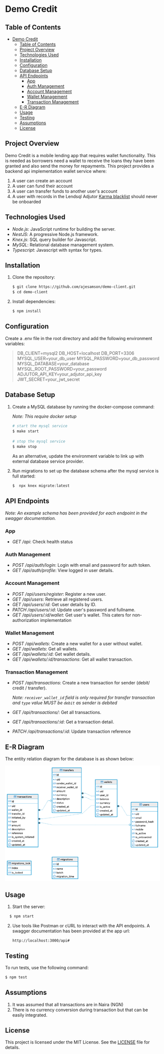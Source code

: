 # Demo Credit

## Table of Contents
- [Demo Credit](#demo-credit)
  - [Table of Contents](#table-of-contents)
  - [Project Overview](#project-overview)
  - [Technologies Used](#technologies-used)
  - [Installation](#installation)
  - [Configuration](#configuration)
  - [Database Setup](#database-setup)
  - [API Endpoints](#api-endpoints)
    - [App](#app)
    - [Auth Management](#auth-management)
    - [Account Management](#account-management)
    - [Wallet Management](#wallet-management)
    - [Transaction Management](#transaction-management)
  - [E-R Diagram](#e-r-diagram)
  - [Usage](#usage)
  - [Testing](#testing)
  - [Assumptions](#assumptions)
  - [License](#license)

## Project Overview
Demo Credit is a mobile lending app that requires wallet functionality. This is needed as borrowers need a wallet to receive the loans they have been granted and also send the money for repayments. This project provides a backend api implementation wallet service where:

1. A user can create an account
2. A user can fund their account
3. A user can transfer funds to another user's account
4. A user with records in the Lendsql Adjutor [Karma blacklist](https://api.adjutor.io/) should never be onboarded

## Technologies Used
- *Node.js*: JavaScript runtime for building the server.
- *NestJS*: A progressive Node.js framework.
- *Knex.js*: SQL query builder for Javascript.
- *MySQL*: Relational database management system.
- *Typescript*: Javascript with syntax for types.


## Installation
1. Clone the repository:
   ```bash
   $ git clone https://github.com/ajesamson/demo-client.git
   $ cd demo-client
   ```
   

2. Install dependencies:
    ```bash
    $ npm install
    ```
   

## Configuration
Create a .env file in the root directory and add the following environment variables:

> DB_CLIENT=mysql2
> DB_HOST=localhost
> DB_PORT=3306
> MYSQL_USER=your_db_user
> MYSQL_PASSWORD=your_db_password
> MYSQL_DATABASE=your_database
> MYSQL_ROOT_PASSWORD=your_password
> ADJUTOR_API_KEY=your_adjutor_api_key
> JWT_SECRET=your_jwt_secret


## Database Setup
1. Create a MySQL database by running the docker-compose command:
   
   _Note: This require docker setup_
    ```bash
    # start the mysql service
    $ make start

    # stop the mysql service
    $ make stop
    ```
    As an alternative, update the environment variable to link up with external database service provider.

2. Run migrations to set up the database schema after the mysql service is full started:
    ```bash
    $  npx knex migrate:latest
    ```


## API Endpoints
_Note: An example schema has been provided for each endpoint in the swagger documentation._

### App
- *GET /api*: Check health status
### Auth Management
- *POST /api/auth/login*: Login with email and password for auth token.
- *GET /api/auth/profile*: View logged in user details.
  
### Account Management
- *POST /api/users/register*: Register a new user.
- *GET /api/users*: Retrieve all registered users.
- *GET /api/users/:id*: Get user details by ID.
- *PATCH /api/users/:id*: Update user's password and fullname.
- *GET /api/users/:id/wallet*: Get user's wallet. This caters for non-authorization implementation

### Wallet Management
- *POST /api/wallets*: Create a new wallet for a user without wallet.
- *GET /api/wallets*: Get all wallets.
- *GET /api/wallets/:id*: Get wallet details.
- *GET /api/wallets/:id/transactions*: Get all wallet transaction.

### Transaction Management
- *POST /api/transactions*: Create a new transaction for sender (debit/ credit / transfer).
  
  _Note: `receiver_wallet_id` field is only required for transfer  transaction and `type` value MUST be `debit` as sender is debited_
- *GET /api/transactions/*: Get all transactions.
- *GET /api/transactions/:id*: Get a transaction detail.
- *PATCH /api/transactions/:id*: Update transaction reference

## E-R Diagram
The entity relation diagram for the database is as shown below:

![Demo Credit E-R Diagram](democredit.png)

## Usage
1. Start the server:
```bash
  $ npm start
```

2. Use tools like Postman or cURL to interact with the API endpoints. A swagger documentation has been provided at the app url:
   ```
   http://localhost:3000/api#
   ```

## Testing
To run tests, use the following command:
```bash
$ npm test
```

## Assumptions  
1. It was assumed that all transactions are in Naira (NGN)
2. There is no currency conversion during transaction but that can be easily integrated.

   
## License
This project is licensed under the MIT License. See the [LICENSE](LICENSE) file for details.
